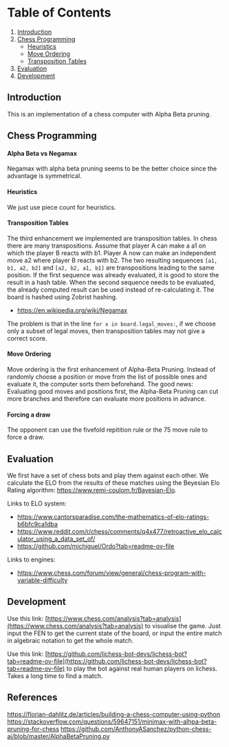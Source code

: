 # Table of Contents
1. [Introduction](#example)
2. [Chess Programming](#chess-programming)
    - [Heuristics](#heuristics)
    - [Move Ordering](#move-ordering)
    - [Transposition Tables](#transposition-tables)
3. [Evaluation](#evaluation)
4. [Development](#references)

## Introduction
This is an implementation of a chess computer with Alpha Beta pruning.
## Chess Programming
#### Alpha Beta vs Negamax
Negamax with alpha beta pruning seems to be the better choice since the advantage is symmetrical.
#### Heuristics
We just use piece count for heuristics.
#### Transposition Tables
The third enhancement we implemented are transposition tables. In chess there are many transpositions. Assume that player A can make a a1 on which the player B reacts with b1. Player A now can make an independent move a2 where player B reacts with b2. The two resulting sequences `[a1, b1, a2, b2]` and `[a2, b2, a1, b1]` are transpositions leading to the same position. If the first sequence was already evaluated, it is good to store the result in a hash table. When the second sequence needs to be evaluated, the already computed result can be used instead of re-calculating it. The board is hashed using Zobrist hashing.

- https://en.wikipedia.org/wiki/Negamax

The problem is that in the line `for x in board.legal_moves:`, if we choose only a subset of legal moves, then transposition tables may not give a correct score.

#### Move Ordering
Move ordering is the first enhancement of Alpha-Beta Pruning. Instead of randomly choose a position or move from the list of possible ones and evaluate it, the computer sorts them beforehand. The good news: Evaluating good moves and positions first, the Alpha-Beta Pruning can cut more branches and therefore can evaluate more positions in advance.


#### Forcing a draw
The opponent can use the fivefold repitition rule or the 75 move rule to force a draw.

## Evaluation
We first have a set of chess bots and play them against each other. We calculate the ELO from the results of these matches using the Beyesian Elo
Rating algorithm: https://www.remi-coulom.fr/Bayesian-Elo. 

Links to ELO system:
- https://www.cantorsparadise.com/the-mathematics-of-elo-ratings-b6bfc9ca1dba
- https://www.reddit.com/r/chess/comments/q4x477/retroactive_elo_calculator_using_a_data_set_of/
- https://github.com/michiguel/Ordo?tab=readme-ov-file

Links to engines:
- https://www.chess.com/forum/view/general/chess-program-with-variable-difficulty
## Development
Use this link: [https://www.chess.com/analysis?tab=analysis](https://www.chess.com/analysis?tab=analysis) to visualise the game. Just input the FEN to get the current state of the board, or input the entire match in algebraic notation to get the whole match.

Use this link: [https://github.com/lichess-bot-devs/lichess-bot?tab=readme-ov-file](https://github.com/lichess-bot-devs/lichess-bot?tab=readme-ov-file) to play the bot against real human players on lichess. Takes a long time to find a match.
## References
https://florian-dahlitz.de/articles/building-a-chess-computer-using-python
https://stackoverflow.com/questions/59647151/minimax-with-alhpa-beta-pruning-for-chess
https://github.com/AnthonyASanchez/python-chess-ai/blob/master/AlphaBetaPruning.py